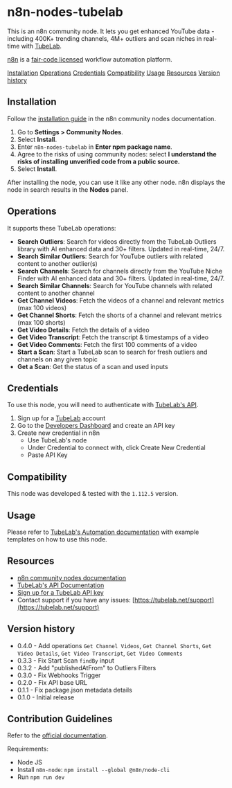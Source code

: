 # n8n-nodes-tubelab

This is an n8n community node. It lets you get enhanced YouTube data - including 400K+ trending channels, 4M+ outliers and scan niches in real-time with [TubeLab](https://tubelab.ai).

[n8n](https://n8n.io/) is a [fair-code licensed](https://docs.n8n.io/reference/license/) workflow automation platform.

[Installation](#installation)
[Operations](#operations)
[Credentials](#credentials)
[Compatibility](#compatibility)
[Usage](#usage)
[Resources](#resources)
[Version history](#version-history)

## Installation

Follow the [installation guide](https://docs.n8n.io/integrations/community-nodes/installation/) in the n8n community nodes documentation.

1. Go to **Settings > Community Nodes**.
2. Select **Install**.
3. Enter `n8n-nodes-tubelab` in **Enter npm package name**.
4. Agree to the risks of using community nodes: select **I understand the risks of installing unverified code from a public source.**
5. Select **Install**.

After installing the node, you can use it like any other node. n8n displays the node in search results in the **Nodes** panel.

## Operations

It supports these TubeLab operations:

- **Search Outliers**: Search for videos directly from the TubeLab Outliers library with AI enhanced data and 30+ filters. Updated in real-time, 24/7.
- **Search Similar Outliers**: Search for YouTube outliers with related content to another outlier(s)
- **Search Channels**: Search for channels directly from the YouTube Niche Finder with AI enhanced data and 30+ filters. Updated in real-time, 24/7.
- **Search Similar Channels**: Search for YouTube channels with related content to another channel
- **Get Channel Videos**: Fetch the videos of a channel and relevant metrics (max 100 videos)
- **Get Channel Shorts**: Fetch the shorts of a channel and relevant metrics (max 100 shorts)
- **Get Video Details**: Fetch the details of a video
- **Get Video Transcript**: Fetch the transcript & timestamps of a video
- **Get Video Comments**: Fetch the first 100 comments of a video
- **Start a Scan**: Start a TubeLab scan to search for fresh outliers and channels on any given topic
- **Get a Scan**: Get the status of a scan and used inputs

## Credentials

To use this node, you will need to authenticate with [TubeLab's API](https://tubelab.net/docs/api).

1. Sign up for a [TubeLab](https://tubelab.net/) account
2. Go to the [Developers Dashboard](https://tubelab.net/developers) and create an API key
3. Create new credential in n8n
   - Use TubeLab's node
   - Under Credential to connect with, click Create New Credential
   - Paste API Key

## Compatibility

This node was developed & tested with the `1.112.5` version.

## Usage

Please refer to [TubeLab's Automation documentation](https://tubelab.net/docs/api/automation) with example templates on how to use this node.

## Resources

- [n8n community nodes documentation](https://docs.n8n.io/integrations/#community-nodes)
- [TubeLab's API Documentation](https://tubelab.net/docs/api)
- [Sign up for a TubeLab API key](https://tubelab.net)
- Contact support if you have any issues: [https://tubelab.net/support](https://tubelab.net/support)

## Version history

- 0.4.0 - Add operations `Get Channel Videos`, `Get Channel Shorts`, `Get Video Details`, `Get Video Transcript`, `Get Video Comments`
- 0.3.3 - Fix Start Scan `findBy` input
- 0.3.2 - Add "publishedAtFrom" to Outliers Filters
- 0.3.0 - Fix Webhooks Trigger
- 0.2.0 - Fix API base URL
- 0.1.1 - Fix package.json metadata details
- 0.1.0 - Initial release

## Contribution Guidelines

Refer to the [official documentation](https://docs.n8n.io/integrations/creating-nodes/build/n8n-node/#new).

Requirements:

- Node JS
- Install `n8n-node`: `npm install --global @n8n/node-cli`
- Run `npm run dev`
